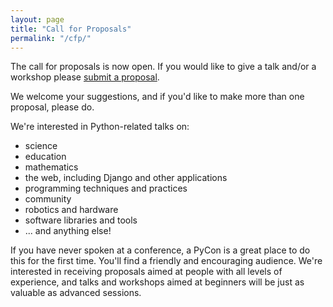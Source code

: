 ```yaml
---
layout: page
title: "Call for Proposals"
permalink: "/cfp/"
---
```


The call for proposals is now open. If you would like to give a talk and/or a workshop please
[submit a
proposal](https://docs.google.com/forms/d/1rJ3uQSj6-eC9-slrAV1NGhc2BrxgdGzaQBhTX0wsZ-E/viewform).

We welcome your suggestions, and if you'd like to make more than one proposal, please do.

We're interested in Python-related talks on:

* science
* education
* mathematics
* the web, including Django and other applications
* programming techniques and practices
* community
* robotics and hardware
* software libraries and tools
* ... and anything else!

If you have never spoken at a conference, a PyCon is a great place to do this for the first time.
You'll find a friendly and encouraging audience. We're interested in receiving proposals aimed at
people with all levels of experience, and talks and workshops aimed at beginners will be just as
valuable as advanced sessions.
